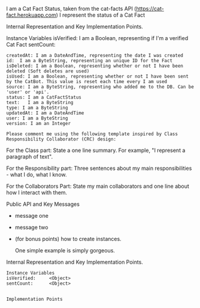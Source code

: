 I am a Cat Fact Status, taken from the cat-facts API (https://cat-fact.herokuapp.com)
I represent the status of a Cat Fact

Internal Representation and Key Implementation Points.

Instance Variables
	isVerified: I am a Boolean, representing if I'm a verified Cat Fact
	sentCount:		<Object>

	createdAt: I am a DateAndTime, representing the date I was created
	id:	 I am a ByteString, representing an unique ID for the Fact
	isDeleted: I am a Boolean, representing whether or not I have been deleted (Soft deletes are used)
	isUsed: I am a Boolean, representing whether or not I have been sent by the CatBot. This value is reset each time every I am used
	source: I am a ByteString, representing who added me to the DB. Can be 'user' or 'api'.
	status: I am a CatFactStatus 
	text:	I am a ByteString 
	type: I am a ByteString 
	updatedAt: I am a DateAndTime 
	user: I am a ByteString 
	version: I am an Integer
	
	Please comment me using the following template inspired by Class Responsibility Collaborator (CRC) design:

For the Class part:  State a one line summary. For example, "I represent a paragraph of text".

For the Responsibility part: Three sentences about my main responsibilities - what I do, what I know.

For the Collaborators Part: State my main collaborators and one line about how I interact with them. 

Public API and Key Messages

- message one   
- message two 
- (for bonus points) how to create instances.

   One simple example is simply gorgeous.
 
Internal Representation and Key Implementation Points.

    Instance Variables
	isVerified:		<Object>
	sentCount:		<Object>


    Implementation Points